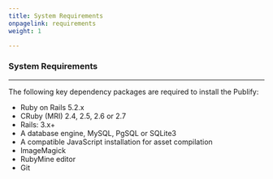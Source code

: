 ```yaml
---
title: System Requirements
onpagelink: requirements
weight: 1

---
```



### System Requirements
-------------------

The following key dependency packages are required to install the Publify:

*   Ruby on Rails 5.2.x
*   CRuby (MRI) 2.4, 2.5, 2.6 or 2.7
*   Rails: 3.x+
*   A database engine, MySQL, PgSQL or SQLite3
*   A compatible JavaScript installation for asset compilation
*   ImageMagick
*   RubyMine editor
*   Git

